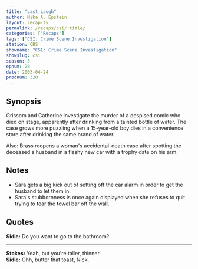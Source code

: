 ```yaml
---
title: "Last Laugh"
author: Mika A. Epstein
layout: recap-tv
permalink: /recaps/csi/:title/
categories: ["Recaps"]
tags: ["CSI: Crime Scene Investigation"]
station: CBS
showname: "CSI: Crime Scene Investigation"
showslug: csi
season: 3
epnum: 20
date: 2003-04-24
prodnum: 320  
---
```


## Synopsis

Grissom and Catherine investigate the murder of a despised comic who died on stage, apparently after drinking from a tainted bottle of water. The case grows more puzzling when a 15-year-old boy dies in a convenience store after drinking the same brand of water.

Also: Brass reopens a woman's accidental-death case after spotting the deceased's husband in a flashy new car with a trophy date on his arm.

## Notes

* Sara gets a big kick out of setting off the car alarm in order to get the husband to let them in.  
* Sara's stubbornness is once again displayed when she refuses to quit trying to tear the towel bar off the wall.

## Quotes

**Sidle:** Do you want to go to the bathroom?  

- - -

**Stokes:** Yeah, but you're taller, thinner.  
**Sidle:** Ohh, butter that toast, Nick.

